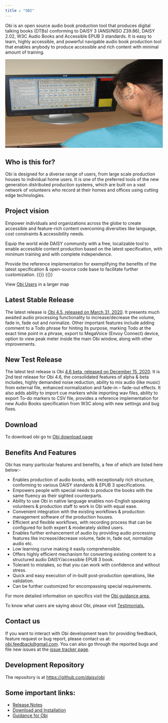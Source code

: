```yaml
---
title : "OBI"
---
```



Obi is an open source audio book production tool that produces digital talking books (DTBs) conforming to DAISY 3 (ANSI/NISO Z39.86), DAISY 2.02, W3C Audio Books and Accessible EPUB 3 standards. It is easy to learn, highly accessible, and powerful navigable audio book production tool that enables anybody to produce accessible and rich content with minimal amount of training.

![Slideshow showing features of obi and users using it](https://raw.githubusercontent.com/rssbrohit/obi/master/ObiSlideShow.gif)


## Who is this for?

Obi is designed for a diverse range of users, from large scale production houses to individual home users. It is one of the preferred tools of the new generation distributed production systems, which are built on a vast network of volunteers who record at their homes and offices using cutting edge technologies.

## Project vision

Empower individuals and organizations across the globe to create accessible and feature-rich content overcoming diversities like language, cost constraints & accessibility needs.

Equip the world wide DAISY community with a free, localizable tool to enable accessible content production based on the latest specification, with minimum training and with complete independence.

Provide the reference implementation for exemplifying the benefits of the latest specification & open-source code base to facilitate further customization.
{{<SkipGoogleMap>}}
{{<maps>}}

View [Obi Users](https://www.google.com/maps/d/u/0/viewer?msa=0&hl=en&ie=UTF8&ll=17.236558214150296%2C7.185058000000026&spn=88.465159%2C218.627929&t=m&source=embed&mid=132gTcjlQbYajjYS03NSXVHW8O28&z=2) in a larger map


## Latest Stable Release

The latest release is [Obi 4.5, released on March 31, 2020](https://daisy.org/activities/software/obi/latest-release-notes/). It presents much awaited audio processing functionality to increase/decrease the volume, fade in, fade out and normalize. Other important features include adding comment to a Todo phrase for hinting its purpose, marking Todo at the exact time point in a phrase, export to MegaVoice (Envoy Connect) device, option to view peak meter inside the main Obi window, along with other improvements.

## New Test Release

The latest test release is Obi [4.6 beta, released on December 15, 2020](https://daisy.org/activities/software/obi/obi-4-6-test-releases/). It is 2nd test release for Obi 4.6, the consolidated features of alpha & beta includes, highly demanded noise reduction, ability to mix audio (like music) from external file, enhanced normalization and fade-in – fade-out effects. It also adds ability to import cue markers while importing wav files, ability to export To-do markers to CSV file, provides a reference implementation for new Audio Books specification from W3C along with new settings and bug fixes.

## Download

To download obi go to [Obi download page](https://daisy.org/activities/software/obi/download-and-installation/)

## Benefits And Features

Obi has many particular features and benefits, a few of which are listed here below:-

* Enables production of audio books, with exceptionally rich structure, conforming to various DAISY standards & EPUB 3 specifications.
* Empowers people with special needs to produce the books with the same fluency as their sighted counterparts.
* Ability to use Obi in native language enables non-English speaking volunteers & production staff to work in Obi with equal ease.
* Convenient integration with the existing workflows & production management software of the production houses.
* Efficient and flexible workflows, with recording process that can be configured for both expert & moderately skilled users.
* Enables further enhancement of audio by providing audio processing features like increase/decrease volume, fade in, fade out, normalize audio etc.
* Low learning curve making it easily comprehensible.
* Offers highly efficient mechanism for converting existing content to a structured audio DAISY/accessible EPUB 3 book.
* Tolerant to mistakes, so that you can work with confidence and without stress.
* Quick and easy execution of in-built post-production operations, like validation.
* Can be further customized for encompassing special requirements.

For more detailed information on specifics visit the [Obi guidance area.](https://daisy.org/info-help/guidance-training/tags/obi/)

To know what users are saying about Obi, please visit [Testimonials.](https://daisy.org/activities/software/testimonials/)

## Contact us

If you want to interact with Obi development team for providing feedback, feature request or bug report, please contact us at: obi.feedback@gmail.com. You can also go through the reported bugs and file new issues at the [issue tracker page](https://github.com/daisy/obi/issues).  

## Development Repository

The repository is at https://github.com/daisy/obi

## Some important links:

* [Release Notes](https://daisy.org/activities/software/obi/latest-release-notes/)
* [Download and Installation](https://daisy.org/info-help/guidance-training/tags/obi/)
* [Guidance for Obi](https://daisy.org/info-help/guidance-training/tags/obi/)
 

